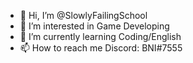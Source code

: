 - 👋 Hi, I’m @SlowlyFailingSchool
- 👀 I’m interested in Game Developing
- 🌱 I’m currently learning Coding/English
- 📫 How to reach me Discord: BNI#7555

<!---
SlowlyFailingSchool/SlowlyFailingSchool is a ✨ special ✨ repository because its `README.md` (this file) appears on your GitHub profile.
You can click the Preview link to take a look at your changes.
--->
